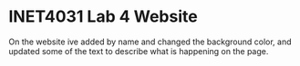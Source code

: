 # INET4031 Lab 4 Website
On the website ive added by name and changed the background color, and updated some of the text to describe what is happening on the page.


